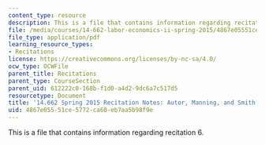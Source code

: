 ```yaml
---
content_type: resource
description: This is a file that contains information regarding recitation 6.
file: /media/courses/14-662-labor-economics-ii-spring-2015/4867e05551ce5772ca60eb7aa5b98f9e_MIT14_662S15_Recitation6.pdf
file_type: application/pdf
learning_resource_types:
- Recitations
license: https://creativecommons.org/licenses/by-nc-sa/4.0/
ocw_type: OCWFile
parent_title: Recitations
parent_type: CourseSection
parent_uid: 612222c0-168b-f1d0-a4d2-9dc6a7c517d5
resourcetype: Document
title: '14.662 Spring 2015 Recitation Notes: Autor, Manning, and Smith (2015)'
uid: 4867e055-51ce-5772-ca60-eb7aa5b98f9e
---
```

This is a file that contains information regarding recitation 6.